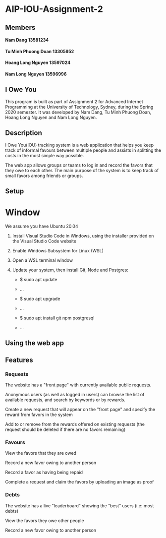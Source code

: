 # AIP-IOU-Assignment-2

## Members

#### Nam Dang 13581234
#### Tu Minh Phuong Doan 13305952
#### Hoang Long Nguyen 13597024
#### Nam Long Nguyen 13596996

## I Owe You 
This program is built as part of Assignment 2 for Advanced Internet Programming at the University of Technology, Sydney, during the Spring 2020 semester. It was developed by Nam Dang, Tu Minh Phuong Doan, Hoang Long Nguyen and Nam Long Nguyen.

## Description
I Owe You(IOU) tracking system is a web application that helps you keep track of informal favours between multiple people and assists in splitting the costs in the most simple way possible. 

The web app allows groups or teams to log in and record the favors that they owe to each other. The main purpose of the system is to keep track of small favors among friends or groups.

## Setup
# Window
We assume you have Ubuntu 20.04

1. Install Visual Studio Code in Windows, using the installer provided on the Visual Studio Code website

2. Enable Windows Subsystem for Linux (WSL) 

3. Open a WSL terminal window

4. Update your system, then install Git, Node and Postgres:

   * $ sudo apt update

   * ...

   * $ sudo apt upgrade

   * ...

   * $ sudo apt install git npm postgresql

   * ...



## Using the web app


## Features

### Requests
The website has a "front page" with currently available public requests. 

Anonymous users (as well as logged in users) can browse the list of available requests, and search by keywords or by rewards.

Create a new request that will appear on the "front page" and specify the reward from favors in the system

Add to or remove from the rewards offered on existing requests (the request should be deleted if there are no favors remaining) 

### Favours
View the favors that they are owed

Record a new favor owing to another person

Record a favor as having being repaid

Complete a request and claim the favors by uploading an image as proof


### Debts
The website has a live "leaderboard" showing the "best" users (i.e: most debts)

View the favors they owe other people

Record a new favor owing to another person
